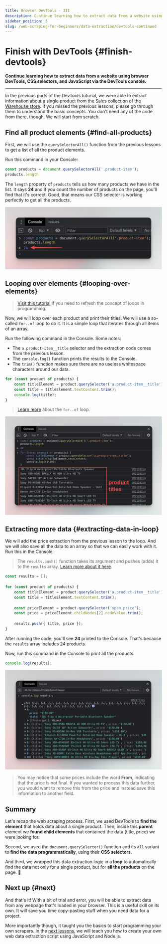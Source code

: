 ```yaml
---
title: Browser DevTools - III
description: Continue learning how to extract data from a website using browser DevTools, CSS selectors, and JavaScript via the DevTools console.
sidebar_position: 3
slug: /web-scraping-for-beginners/data-extraction/devtools-continued
---
```


# Finish with DevTools {#finish-devtools}

**Continue learning how to extract data from a website using browser DevTools, CSS selectors, and JavaScript via the DevTools console.**

---

In the previous parts of the DevTools tutorial, we were able to extract information about a single product from the Sales collection of the [Warehouse store](https://warehouse-theme-metal.myshopify.com/collections/sales). If you missed the previous lessons, please go through them to understand the basic concepts. You don't need any of the code from there, though. We will start from scratch.

## Find all product elements {#find-all-products}

First, we will use the `querySelectorAll()` function from the previous lessons to get a list of all the product elements.

Run this command in your Console:

```js
const products = document.querySelectorAll('.product-item');
products.length
```

The `length` property of `products` tells us how many products we have in the list. It says **24** and if you count the number of products on the page, you'll find that it's correct. Good, that means our CSS selector is working perfectly to get all the products.

![Print all products](./images/devtools-count-products.png)

## Looping over elements {#looping-over-elements}

> [Visit this tutorial](https://developer.mozilla.org/en-US/docs/Web/JavaScript/Guide/Loops_and_iteration) if you need to refresh the concept of loops in programming.

Now, we will loop over each product and print their titles. We will use a so-called `for..of` loop to do it. It is a simple loop that iterates through all items of an array.

Run the following command in the Console. Some notes:

- The `a.product-item__title` selector and the extraction code comes from the previous lesson.
- The `console.log()` function prints the results to the Console.
- The `trim()` function makes sure there are no useless whitespace characters around our data.

```js
for (const product of products) {
    const titleElement = product.querySelector('a.product-item__title');
    const title = titleElement.textContent.trim();
    console.log(title);
}
```

> [Learn more](https://developer.mozilla.org/en-US/docs/Web/JavaScript/Reference/Statements/for...of) about the `for..of` loop.

![Print all products' text](./images/devtools-product-titles.png)

## Extracting more data {#extracting-data-in-loop}

We will add the price extraction from the previous lesson to the loop. And we will also save all the data to an array so that we can easily work with it. Run this in the Console:

> The `results.push()` function takes its argument and pushes (adds) it to the `results` array. [Learn more about it here](https://developer.mozilla.org/en-US/docs/Web/JavaScript/Reference/Global_Objects/Array/push).

```js
const results = [];

for (const product of products) {
    const titleElement = product.querySelector('a.product-item__title');
    const title = titleElement.textContent.trim();

    const priceElement = product.querySelector('span.price');
    const price = priceElement.childNodes[2].nodeValue.trim();

    results.push({ title, price });
}
```

After running the code, you'll see **24** printed to the Console. That's because the `results` array includes 24 products.

Now, run this command in the Console to print all the products:

```js
console.log(results);
```

![Print all products' data](./images/devtools-print-all-products.png)

> You may notice that some prices include the word **From**, indicating that the price is not final. If you wanted to process this data further, you would want to remove this from the price and instead save this information to another field.

## Summary

Let's recap the web scraping process. First, we used DevTools to **find the element** that holds data about a single product. Then, inside this **parent** element we **found child elements** that contained the data (title, price) we were looking for.

Second, we used the `document.querySelector()` function and its `All` variant to **find the data programmatically**, using their **CSS selectors**.

And third, we wrapped this data extraction logic in a **loop** to automatically find the data not only for a single product, but for **all the products** on the page. 🎉

## Next up {#next}

And that's it! With a bit of trial and error, you will be able to extract data from any webpage that's loaded in your browser. This is a useful skill on its own. It will save you time copy-pasting stuff when you need data for a project.

More importantly though, it taught you the basics to start programming your own scrapers. In the [next lessons](./computer_preparation.md), we will teach you how to create your own web data extraction script using JavaScript and Node.js.
